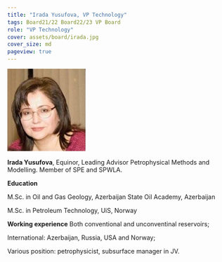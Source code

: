 ```yaml
---
title: "Irada Yusufova, VP Technology"
tags: Board21/22 Board22/23 VP Board
role: "VP Technology"
cover: assets/board/irada.jpg
cover_size: md
pageview: true
---
```

<img class="image image--md circle shadow center" src="/assets/board/irada.jpg"/>

**Irada Yusufova**, Equinor, Leading Advisor Petrophysical Methods and Modelling.
Member of SPE and SPWLA. 
<!--more-->

**Education**

M.Sc. in Oil and Gas Geology, Azerbaijan State Oil Academy, Azerbaijan

M.Sc. in Petroleum Technology, UiS, Norway


**Working experience** 
Both conventional and unconventinal reservoirs;

International: Azerbaijan, Russia, USA and Norway;

Various position: petrophysicist, subsurface manager in JV.